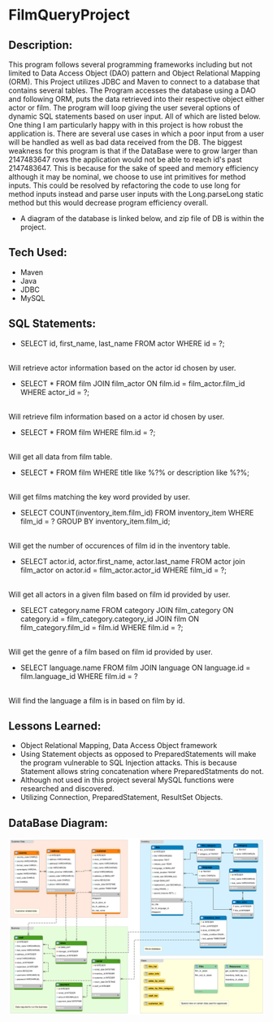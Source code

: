 # FilmQueryProject


## Description:
This program follows several programming frameworks including but not limited to Data Access Object (DAO) pattern and Object Relational Mapping (ORM). This Project utilizes JDBC and Maven to connect to a database that contains several tables. The Program accesses the database using a DAO and following ORM, puts the data retrieved into their respective object either actor or film. The program will loop giving the user several options of dynamic SQL statements based on user input. All of which are listed below. One thing I am particularly happy with in this project is how robust the application is. There are several use cases in which a poor input from a user will be handled as well as bad data received from the DB.
The biggest weakness for this program is that if the DataBase were to grow larger than 2147483647 rows the application would not be able to reach id's past 2147483647. This is because for the sake of speed and memory efficiency although it may be nominal, we choose to use int primitives for method inputs. This could be resolved by refactoring the code to use long for method inputs instead and parse user inputs with the Long.parseLong static method but this would decrease program efficiency overall. 

- A diagram of the database is linked below, and zip file of DB is within the project.


## Tech Used:
- Maven
- Java
- JDBC
- MySQL

## SQL Statements:
- SELECT id, first_name, last_name FROM actor WHERE id = ?;
<br/>
Will retrieve actor information based on the actor id chosen by user.

- SELECT * FROM film JOIN film_actor ON film.id = film_actor.film_id WHERE actor_id = ?;
<br/>
Will retrieve film information based on a actor id chosen by user.

- SELECT * FROM film WHERE film.id = ?;
<br/>
Will get all data from film table.

- SELECT * FROM film WHERE title like %?% or description like %?%;
<br/>
Will get films matching the key word provided by user.

- SELECT COUNT(inventory_item.film_id) FROM inventory_item WHERE film_id
= ? GROUP BY inventory_item.film_id;
<br/> 
Will get the number of occurences of film id in the inventory table.

- SELECT actor.id, actor.first_name, actor.last_name FROM actor join film_actor on actor.id = film_actor.actor_id WHERE film_id = ?;
<br/>
Will get all actors in a given film based on film id provided by user.

- SELECT category.name FROM category JOIN film_category ON category.id = film_category.category_id JOIN film ON film_category.film_id = film.id WHERE film.id = ?;
<br/>
Will get the genre of a film based on film id provided by user.


- SELECT language.name FROM film JOIN language ON language.id = film.language_id WHERE film.id = ?
<br/>
Will find the language a film is in based on film by id.


## Lessons Learned:
- Object Relational Mapping, Data Access Object framework
- Using Statement objects as opposed to PreparedStatements will make the program vulnerable to SQL Injection attacks. This is because Statement allows string concatenation where PreparedStatments do not. 
- Although not used in this project several MySQL functions were researched and discovered.
- Utilizing Connection, PreparedStatement, ResultSet Objects.

## DataBase Diagram:

<img src="ERDiagram.png">
